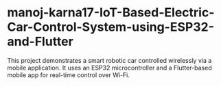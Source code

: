 # manoj-karna17-IoT-Based-Electric-Car-Control-System-using-ESP32-and-Flutter
This project demonstrates a smart robotic car controlled wirelessly via a mobile application. It uses an ESP32 microcontroller and a Flutter-based mobile app for real-time control over Wi-Fi.
